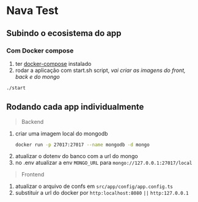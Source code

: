 # Nava Test

## Subindo o ecosistema do app

### Com Docker compose
1. ter [docker-compose](https://docs.docker.com/compose/install/) instalado
2. rodar a aplicação com start.sh script, *vai criar as imagens do front, back e do mongo*

```sh
./start
```
## Rodando cada app individualmente
> Backend
1. criar uma imagem local do mongodb
    ```sh
    docker run -p 27017:27017 --name mongodb -d mongo
    ```
2. atualizar o dotenv do banco com a url do mongo
3. no .env atualizar a env `MONGO_URL` para `mongo://127.0.0.1:27017/local`
> Frontend
1. atualizar o arquivo de confs em `src/app/config/app.config.ts`
2. substituir a url do docker por `http:localhost:8080` `||` `http:127.0.0.1`